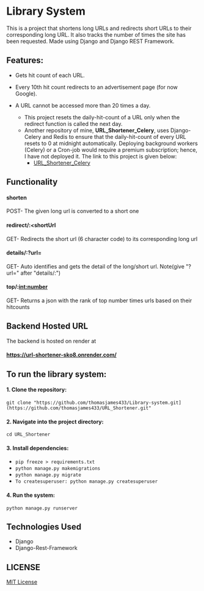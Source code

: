 # Library System

This is a project that shortens long URLs and redirects short URLs to their corresponding long URL. It also tracks the number of times the site has been requested. Made using Django and Django REST Framework.

## Features:

- Gets hit count of each URL.
- Every 10th hit count redirects to an advertisement page (for now Google).
- A URL cannot be accessed more than 20 times a day.  

  - This project resets the daily-hit-count of a URL only when the redirect function is called the next day.  
  - Another repository of mine, **URL_Shortener_Celery**, uses Django-Celery and Redis to ensure that the daily-hit-count of every URL resets to 0 at midnight automatically. Deploying background workers (Celery) or a Cron-job would require a premium subscription; hence, I have not deployed it. The link to this project is given below:  
    - [URL_Shortener_Celery](https://github.com/thomasjames433/URL_Shortener_Celery)


## Functionality

#### shorten
 POST- The given long url is converted to a short one

#### redirect/:<shortUrl
  GET- Redirects the short url (6 character code) to its corresponding long url

#### details/:?url= <enter the url>
  GET- Auto identifies and gets the detail of the long/short url. Note(give "?url=" after "details/:")

#### top/:<int:number>
  GET- Returns a json with the rank of top number times urls based on their hitcounts


## Backend Hosted URL
The backend is hosted on render at 
#### https://url-shortener-sko8.onrender.com/


## To run the library system:

#### 1. Clone the repository:
   `git clone "https://github.com/thomasjames433/Library-system.git](https://github.com/thomasjames433/URL_Shortener.git"`
#### 2. Navigate into the project directory:
   `cd URL_Shortener`
#### 3. Install dependencies:
   - `pip freeze > requirements.txt`
   - `python manage.py makemigrations`
   - `python manage.py migrate`  
   - `To createsuperuser: python manage.py createsuperuser`
#### 4. Run the system:
   `python manage.py runserver`

## Technologies Used
- Django
- Django-Rest-Framework


## LICENSE
[MIT License](LICENSE)
